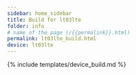 ```yaml
---
sidebar: home_sidebar
title: Build for lt03lte
folder: info
# name of the page (/{{permalink}}.html)
permalink: lt03lte_build.html
device: lt03lte
---
```

{% include templates/device_build.md %}
